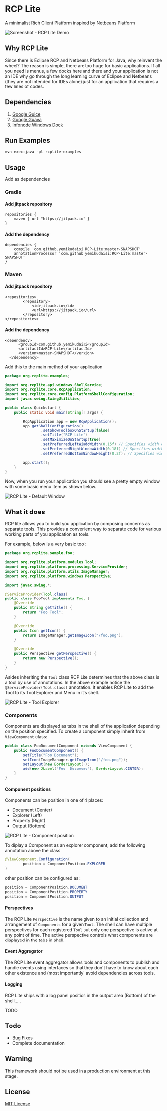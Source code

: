 # RCP Lite
A minimalist Rich Client Platform inspired by Netbeans Platform

![Screenshot - RCP Lite Demo](doc/images/1.png)


## Why RCP Lite
Since there is Eclipse RCP and Netbeans Platform for Java, why reinvent the wheel? The reason is simple, there are too huge for basic applications. If all you need is menus, a few docks here and there and your application is not an IDE why go through the long learning curve of Eclipse and Netbeans (they are not intended for IDEs alone) just for an application that requires a few lines of codes. 

## Dependencies
1. [Google Guice](github.com/guice)
2. [Google Guava](github.com/guava)
3. [Infonode Windows Dock](github.com/infonode-docking-windows)

## Run Examples
```md
mvn exec:java -pl rcplite-examples
```

## Usage
Add as dependencies
### Gradle
#### Add jitpack repository
    repositories {
        maven { url "https://jitpack.io" }
    }
    
#### Add the dependency    
    dependencies {
        compile 'com.github.yemikudaisi:RCP-Lite:master-SNAPSHOT'
        annotationProcessor 'com.github.yemikudaisi:RCP-Lite:master-SNAPSHOT'
    }
   
### Maven
#### Add jitpack repository
    <repositories>
		    <repository>
		        <id>jitpack.io</id>
		        <url>https://jitpack.io</url>
		    </repository>
    </repositories>
    
#### Add the dependency
    <dependency>
	      <groupId>com.github.yemikudaisi</groupId>
	      <artifactId>RCP-Lite</artifactId>
	      <version>master-SNAPSHOT</version>
	  </dependency>

Add this to the main method of your application
```java
package org.rcplite.examples;

import org.rcplite.api.windows.ShellService;
import org.rcplite.core.RcpApplication;
import org.rcplite.core.config.PlatformShellConfiguration;
import javax.swing.SwingUtilities;

public class Quickstart {
    public static void main(String[] args) {

        RcpApplication app = new RcpApplication();
        app.getShellConfiguration()
                .setShowToolboxOnStartup(false)
                .setTitle("RCP Lite")
                .setMaximizeOnStartup(true)
                .setPreferredLeftWindoWidth(0.15f) // Specifies width of the Tab window to the left
                .setPreferredRightWindowWidth(0.18f) // Specifies width of the Tab window to the right
                .setPreferredBottomWindowHeight(0.2f); // Specifies width of the Tab bottom (log) window

        app.start();
    }
}
```

Now, when you run your application  you should see a pretty empty window with some basic menu item as shown below.

![RCP Lite - Default Window](doc/images/0.png)

## What it does

RCP lite allows you to build you application by composing concerns as separate tools. This provides a convenient way to separate code for various working parts of you application as tools.

For example, below is a very basic tool:

```java
package org.rcplite.sample.foo;

import org.rcplite.platform.modules.Tool;
import org.rcplite.platform.processing.ServiceProvider;
import org.rcplite.platform.utils.ImageManager;
import org.rcplite.platform.windows.Perspective;

import javax.swing.*;

@ServiceProvider(Tool.class)
public class FooTool implements Tool {
    @Override
    public String getTitle() {
        return "Foo Tool";
    }

    @Override
    public Icon getIcon() {
        return ImageManager.getImageIcon("/foo.png");
    }

    @Override
    public Perspective getPerspective() {
        return new Perspective();
    }
}
``` 

Asides inheriting the ``Tool`` class RCP Lite determines that the above class is a tool by use of annotations. In the above example notice the ``@ServiceProvider(Tool.class)`` annotation. It enables RCP Lite to add the Tool to its Tool Explorer and Menu in it's shell.

![RCP Lite - Tool Explorer](doc/images/2.png)

### Components
Components are displayed as tabs in the shell of the application depending on the position specified. To create a component simply inherit from ``ViewComponent`` class:
```java
public class FooDocumentComponent extends ViewComponent {	
	public FooDocumentComponent() {
	    setTitle("Foo Document");
	    setIcon(ImageManager.getImageIcon("/foo.png"));
        setLayout(new BorderLayout());
        add(new JLabel("Foo  Document"), BorderLayout.CENTER);
	}
}
```
#### Component positions
Components can be position in one of 4 places:
- Document (Center)
- Explorer (Left)
- Property (Right)
- Output (Bottom)

![RCP Lite - Component position](doc/images/3.PNG)

To diplay a Component as an explorer component, add the following annotation above the class
```java
@ViewComponent.Configuration(
        position = ComponentPosition.EXPLORER
)
```
other position can be configured as:
```java
position = ComponentPosition.DOCUMENT
position = ComponentPosition.PROPERTY
position = ComponentPosition.OUTPUT
```
#### Perspectives
The RCP Lite ``Perspective`` is the name given to an initial collection and arrangement of ``Components`` for a given ``Tool``. The shell can have multiple perspectives for each registered ``Tool`` but only one perspective is active at any point of time. The active perspective controls what components are displayed in the tabs in shell.

#### Event Aggregator
The RCP Lite event aggregator allows tools and components to publish and handle events using interfaces so that they don't have to know about each other existence and (most importantly) avoid dependencies across tools.

#### Logging
RCP Lite ships with a log panel position in the output area (Bottom) of the shell.....

TODO

## Todo
- Bug Fixes
- Complete documentation

## Warning
This framework should not be used in a production environment at this stage.

## License
[MIT License](https://opensource.org/licenses/MIT)
